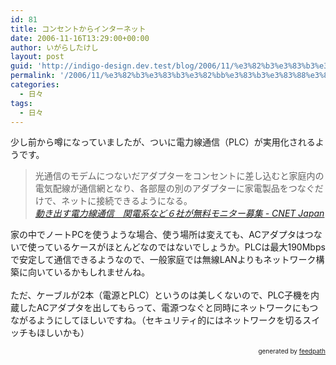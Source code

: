 ```yaml
---
id: 81
title: コンセントからインターネット
date: 2006-11-16T13:29:00+00:00
author: いがらしたけし
layout: post
guid: 'http://indigo-design.dev.test/blog/2006/11/%e3%82%b3%e3%83%b3%e3%82%bb%e3%83%b3%e3%83%88%e3%81%8b%e3%82%89%e3%82%a4%e3%83%b3%e3%82%bf%e3%83%bc%e3%83%8d%e3%83%83%e3%83%88/'
permalink: '/2006/11/%e3%82%b3%e3%83%b3%e3%82%bb%e3%83%b3%e3%83%88%e3%81%8b%e3%82%89%e3%82%a4%e3%83%b3%e3%82%bf%e3%83%bc%e3%83%8d%e3%83%83%e3%83%88/'
categories:
  - 日々
tags:
  - 日々
---
```

少し前から噂になっていましたが、ついに電力線通信（PLC）が実用化されるようです。<br /><blockquote>光通信のモデムにつないだアダプターをコンセントに差し込むと家庭内の電気配線が通信網となり、各部屋の別のアダプターに家電製品をつなぐだけで、ネットに接続できるようになる。<br /><cite><a href="http://japan.cnet.com/news/com/story/0,2000056021,20315407,00.htm?ref=rss">動き出す電力線通信　関電系など６社が無料モニター募集 - CNET Japan</a></cite></blockquote>
家の中でノートPCを使うような場合、使う場所は変えても、ACアダプタはつないで使っているケースがほとんどなのではないでしょうか。PLCは最大190Mbpsで安定して通信できるようなので、一般家庭では無線LANよりもネットワーク構築に向いているかもしれませんね。<br /><br />ただ、ケーブルが2本（電源とPLC）というのは美しくないので、PLC子機を内蔵したACアダプタを出してもらって、電源つなぐと同時にネットワークにもつながるようにしてほしいですね。（セキュリティ的にはネットワークを切るスイッチもほしいかも）<br />
<div style="text-align: right;font-size: 10px">
&nbsp;&nbsp;<span>generated by <a href="http://feedpath.jp">feedpath</a></span>
</div>